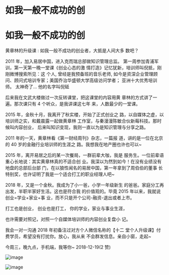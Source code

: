 # 如我一般不成功的创

# 如我一般不成功的创

黄章林的升级课 : 如我一般不成功的创业者，大抵是人间大多 数吧？

2011 年，加入易居中国，进入克而瑞总部做知识管理总监。 第一周参加青浦军训，第一天第一晚一堂课《创业心态的激 情打造》记忆犹新，培训师叫倪抵，刚刚微博搜索所见：这 个人, 曾经是我预备班的音乐老师, 如今是资深企业管理顾 问、顾问式培训专家；美国乔治华盛顿大学高级访问学者； 亚洲十大优秀培训师。 太神奇了... 他的名字叫倪砥

后来我在文武大楼做过一次反转课堂，把这课堂的内容用黄 章林的方式讲了一遍。那次课只有 4 个听众，是我讲课这七年 来，人数最少的一堂课。

2015 年，金秋十月，我离开了秋实楼，开始了正式创业之 路，以自媒体之虚，以培训师之实，和戴晨露一起做黄章林 工作室，与秦漫漫陈敏合伙新莓科技。那时候叫内容创业， 后来叫知识变现，我则一直以为是知识管理与分享之路。

2011 年的一天，黄章林看《第一财经周刊》杂志，一篇报 道，讲的是一位在北京的 40 岁的金融行业培训师的生涯之 路。我想我在地产圈也许也可以~

2015 年，离开易居之后的某一次餐局，一群前辈大咖，我是 服务生。一位前辈语重心长地说：其实黄章林真的不适合创 业。我深以为然到如今！在没有业绩没有地盘的总部后台部 门，在以狼性闻名的易居中国，第一年拿到了周伯伯的董事 长特别奖，也许证明了我是一个适合打工的职业经理人吧~

2018 年，又是一个金秋。我成为了小一爸，小学一年级新生 的爸爸。家庭分工再出发，半职半家好生活。这也是符合我 的价值观的。毕竟 2015 年以来，我就说创业=学业+家业+事 业，而不只是开个公司-融资-退出或者上市。

打工也是创业， 创业也是打工， 你的学业，家业与事业生涯，

也许需要对照记，对照一个自媒体培训师的内容创业复盘小 记。

我会一对一沟通 2018 年初备注过对方个人微信名称的【十二 堂个人升级课】付费学员，希望没有打扰你。放心，我从来 不会群发信息。亲自小窗，走起~

今周三，晚九点，手机端，我等你~ 2018-12-19(2 赞)

![image](img/Image_090.png)

![image](img/Image_091.png)
